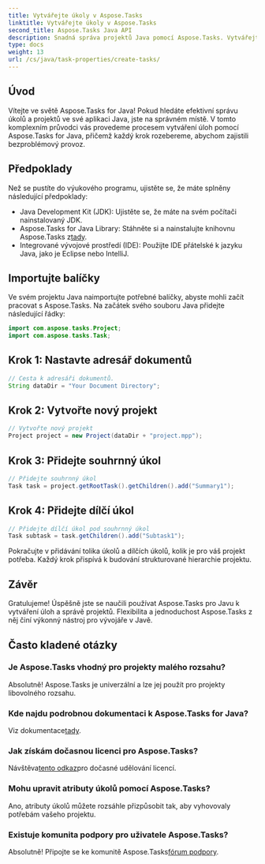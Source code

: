 ```yaml
---
title: Vytvářejte úkoly v Aspose.Tasks
linktitle: Vytvářejte úkoly v Aspose.Tasks
second_title: Aspose.Tasks Java API
description: Snadná správa projektů Java pomocí Aspose.Tasks. Vytvářejte úkoly, dílčí úkoly a další. Postupujte podle našeho podrobného průvodce pro bezproblémové řízení projektů.
type: docs
weight: 13
url: /cs/java/task-properties/create-tasks/
---
```

## Úvod
Vítejte ve světě Aspose.Tasks for Java! Pokud hledáte efektivní správu úkolů a projektů ve své aplikaci Java, jste na správném místě. V tomto komplexním průvodci vás provedeme procesem vytváření úloh pomocí Aspose.Tasks for Java, přičemž každý krok rozebereme, abychom zajistili bezproblémový provoz.
## Předpoklady
Než se pustíte do výukového programu, ujistěte se, že máte splněny následující předpoklady:
- Java Development Kit (JDK): Ujistěte se, že máte na svém počítači nainstalovaný JDK.
-  Aspose.Tasks for Java Library: Stáhněte si a nainstalujte knihovnu Aspose.Tasks z[tady](https://releases.aspose.com/tasks/java/).
- Integrované vývojové prostředí (IDE): Použijte IDE přátelské k jazyku Java, jako je Eclipse nebo IntelliJ.
## Importujte balíčky
Ve svém projektu Java naimportujte potřebné balíčky, abyste mohli začít pracovat s Aspose.Tasks. Na začátek svého souboru Java přidejte následující řádky:
```java
import com.aspose.tasks.Project;
import com.aspose.tasks.Task;
```
## Krok 1: Nastavte adresář dokumentů
```java
// Cesta k adresáři dokumentů.
String dataDir = "Your Document Directory";
```
## Krok 2: Vytvořte nový projekt
```java
// Vytvořte nový projekt
Project project = new Project(dataDir + "project.mpp");
```
## Krok 3: Přidejte souhrnný úkol
```java
// Přidejte souhrnný úkol
Task task = project.getRootTask().getChildren().add("Summary1");
```
## Krok 4: Přidejte dílčí úkol
```java
// Přidejte dílčí úkol pod souhrnný úkol
Task subtask = task.getChildren().add("Subtask1");
```
Pokračujte v přidávání tolika úkolů a dílčích úkolů, kolik je pro váš projekt potřeba. Každý krok přispívá k budování strukturované hierarchie projektu.
## Závěr
Gratulujeme! Úspěšně jste se naučili používat Aspose.Tasks pro Javu k vytváření úloh a správě projektů. Flexibilita a jednoduchost Aspose.Tasks z něj činí výkonný nástroj pro vývojáře v Javě.
## Často kladené otázky
### Je Aspose.Tasks vhodný pro projekty malého rozsahu?
Absolutně! Aspose.Tasks je univerzální a lze jej použít pro projekty libovolného rozsahu.
### Kde najdu podrobnou dokumentaci k Aspose.Tasks for Java?
 Viz dokumentace[tady](https://reference.aspose.com/tasks/java/).
### Jak získám dočasnou licenci pro Aspose.Tasks?
 Návštěva[tento odkaz](https://purchase.aspose.com/temporary-license/)pro dočasné udělování licencí.
### Mohu upravit atributy úkolů pomocí Aspose.Tasks?
Ano, atributy úkolů můžete rozsáhle přizpůsobit tak, aby vyhovovaly potřebám vašeho projektu.
### Existuje komunita podpory pro uživatele Aspose.Tasks?
 Absolutně! Připojte se ke komunitě Aspose.Tasks[fórum podpory](https://forum.aspose.com/c/tasks/15).